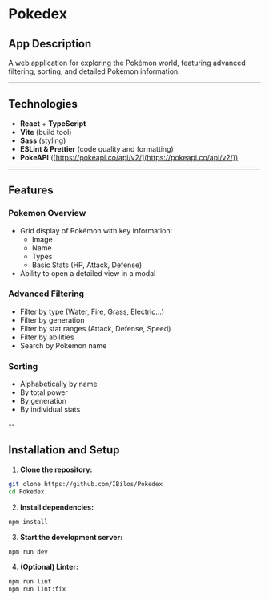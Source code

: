 # Pokedex

## App Description

A web application for exploring the Pokémon world, featuring advanced filtering, sorting, and detailed Pokémon information.

---

## Technologies

- **React** + **TypeScript**
- **Vite** (build tool)
- **Sass** (styling)
- **ESLint & Prettier** (code quality and formatting)
- **PokeAPI** ([https://pokeapi.co/api/v2/](https://pokeapi.co/api/v2/))

---

## Features

### Pokemon Overview

- Grid display of Pokémon with key information:
  - Image
  - Name
  - Types
  - Basic Stats (HP, Attack, Defense)
- Ability to open a detailed view in a modal

### Advanced Filtering

- Filter by type (Water, Fire, Grass, Electric…)
- Filter by generation
- Filter by stat ranges (Attack, Defense, Speed)
- Filter by abilities
- Search by Pokémon name

### Sorting

- Alphabetically by name
- By total power
- By generation
- By individual stats

--

## Installation and Setup

1. **Clone the repository:**

```bash
git clone https://github.com/IBilos/Pokedex
cd Pokedex
```

2. **Install dependencies:**

```bash
npm install
```

3. **Start the development server:**

```bash
npm run dev
```

4. **(Optional) Linter:**

```bash
npm run lint
npm run lint:fix
```
